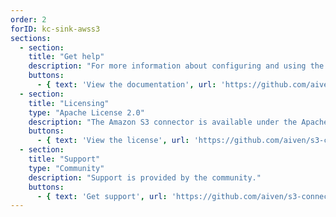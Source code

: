```yaml
---
order: 2
forID: kc-sink-awss3
sections:
  - section:
    title: "Get help"
    description: "For more information about configuring and using the connector, see the documentation."
    buttons:
      - { text: 'View the documentation', url: 'https://github.com/aiven/s3-connector-for-apache-kafka' }
  - section:
    title: "Licensing"
    type: "Apache License 2.0"
    description: "The Amazon S3 connector is available under the Apache License 2.0 license."
    buttons:
      - { text: 'View the license', url: 'https://github.com/aiven/s3-connector-for-apache-kafka/blob/main/LICENSE' }
  - section:
    title: "Support"
    type: "Community"
    description: "Support is provided by the community."
    buttons:
      - { text: 'Get support', url: 'https://github.com/aiven/s3-connector-for-apache-kafka/issues' }
---
```

